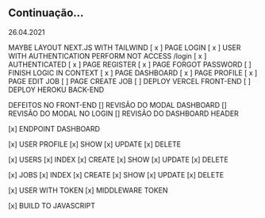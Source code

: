 ## Continuação...

26.04.2021

MAYBE LAYOUT NEXT.JS WITH TAILWIND
[ x ] PAGE LOGIN
[ x ] USER WITH AUTHENTICATION PERFORM NOT ACCESS /login
[ x ] AUTHENTICATED
[ x ] PAGE REGISTER
[ x ] PAGE FORGOT PASSWORD
[ ] FINISH LOGIC IN CONTEXT
[ x ] PAGE DASHBOARD
[ x ] PAGE PROFILE
[ x ] PAGE EDIT JOB
[ ] PAGE CREATE JOB
[ ] DEPLOY VERCEL FRONT-END
[ ] DEPLOY HEROKU BACK-END

DEFEITOS NO FRONT-END
[] REVISÃO DO MODAL DASHBOARD
[] REVISÃO DO MODAL NO LOGIN
[] REVISÃO DO DASHBOARD HEADER

[x] ENDPOINT DASHBOARD

[x] USER PROFILE
[x] SHOW
[x] UPDATE
[x] DELETE

[x] USERS
[x] INDEX
[x] CREATE
[x] SHOW
[x] UPDATE
[x] DELETE

[x] JOBS
[x] INDEX
[x] CREATE
[x] SHOW
[x] UPDATE
[x] DELETE

[x] USER WITH TOKEN
[x] MIDDLEWARE TOKEN

[x] BUILD TO JAVASCRIPT
